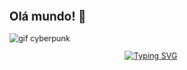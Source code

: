 <h2 center>Olá mundo! 👋</h2>

![gif cyberpunk](https://mir-s3-cdn-cf.behance.net/project_modules/hd/842c5a41139069.579a1518668c7.gif)

<p align="center">
  <a href="https://git.io/typing-svg">
    <img src="https://readme-typing-svg.demolab.com?font=Fira+Code&weight=500&size=24&duration=2500&pause=800&color=36BCF7&center=true&vCenter=true&width=600&lines=My+name+is+Lucas;I%27m+a+junior+dev" alt="Typing SVG" />
  </a>
</p>



<!--
**Dev-lucas19/Dev-lucas19** is a ✨ _special_ ✨ repository because its `README.md` (this file) appears on your GitHub profile.

Here are some ideas to get you started:

- 🔭 I’m currently working on ...
- 🌱 I’m currently learning ...
- 👯 I’m looking to collaborate on ...
- 🤔 I’m looking for help with ...
- 💬 Ask me about ...
- 📫 How to reach me: ...
- 😄 Pronouns: ...
- ⚡ Fun fact: ...
-->

